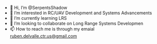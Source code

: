 - 👋 Hi, I’m @SerpentsShadow
- 👀 I’m interested in RC/UAV Development and Systems Advancements
- 🌱 I’m currently learning LRS
- 💞️ I’m looking to collaborate on Long Range Systems Developmen
- 📫 How to reach me is through my emaial ruben.delvalle.ctr.us@gmail.com

<!---
SerpentsShadow/SerpentsShadow is a ✨ special ✨ repository because its `README.md` (this file) appears on your GitHub profile.
You can click the Preview link to take a look at your changes.
--->
